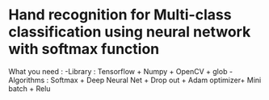 # Hand recognition for Multi-class classification using neural network with softmax function

What you need : 
-Library : Tensorflow + Numpy + OpenCV + glob 
-Algorithms : Softmax + Deep Neural Net + Drop out + Adam optimizer+ Mini batch + Relu
